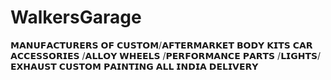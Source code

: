# WalkersGarage
𝗠𝗔𝗡𝗨𝗙𝗔𝗖𝗧𝗨𝗥𝗘𝗥𝗦 𝗢𝗙 𝗖𝗨𝗦𝗧𝗢𝗠/𝗔𝗙𝗧𝗘𝗥𝗠𝗔𝗥𝗞𝗘𝗧 𝗕𝗢𝗗𝗬 𝗞𝗜𝗧𝗦
𝗖𝗔𝗥 𝗔𝗖𝗖𝗘𝗦𝗦𝗢𝗥𝗜𝗘𝗦 /𝗔𝗟𝗟𝗢𝗬 𝗪𝗛𝗘𝗘𝗟𝗦 /𝗣𝗘𝗥𝗙𝗢𝗥𝗠𝗔𝗡𝗖𝗘 𝗣𝗔𝗥𝗧𝗦 /𝗟𝗜𝗚𝗛𝗧𝗦/𝗘𝗫𝗛𝗔𝗨𝗦𝗧
𝗖𝗨𝗦𝗧𝗢𝗠 𝗣𝗔𝗜𝗡𝗧𝗜𝗡𝗚
𝗔𝗟𝗟 𝗜𝗡𝗗𝗜𝗔 𝗗𝗘𝗟𝗜𝗩𝗘𝗥𝗬
